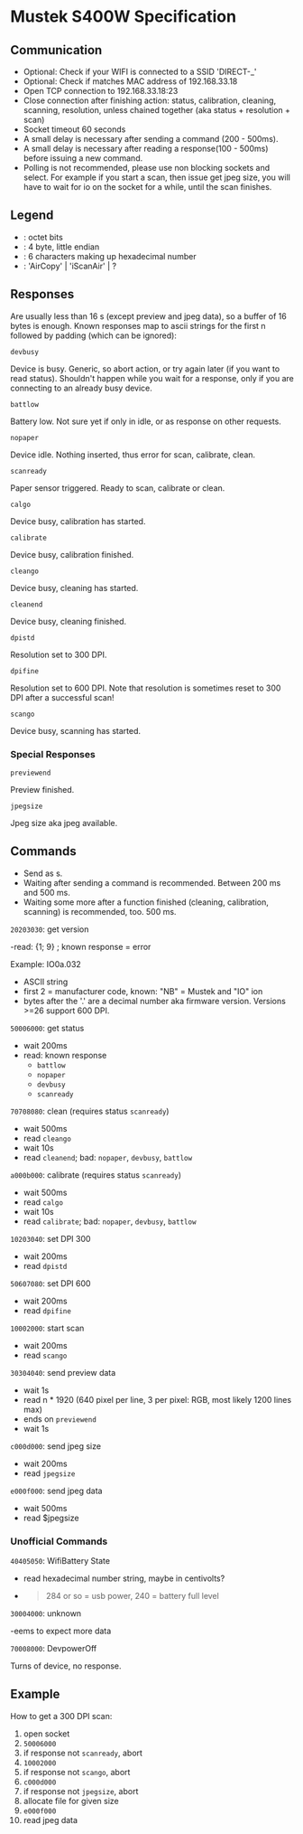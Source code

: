 # Mustek S400W Specification

## Communication

- Optional: Check if your WIFI is connected to a SSID 'DIRECT-<mac>_<model>'
- Optional: Check if <mac> matches MAC address of 192.168.33.18
- Open TCP connection to 192.168.33.18:23
- Close connection after finishing action: status, calibration, cleaning, scanning, resolution, unless chained together (aka status + resolution + scan)
- Socket timeout 60 seconds
- A small delay is necessary after sending a command (200 - 500ms).
- A small delay is necessary after reading a response(100 - 500ms) before issuing a new command.
- Polling is not recommended, please use non blocking sockets and select.
  For example if you start a scan, then issue get jpeg size, you will have to wait for
  io on the socket for a while, until the scan finishes.


## Legend
- <byte>: octet bits
- <number>: 4 byte, little endian
- <mac>: 6 characters making up hexadecimal number
- <model>: 'AirCopy' | 'iScanAir' | ?


## Responses

Are usually less than 16 <byte>s (except preview and jpeg data), so a buffer of 16 bytes is enough.
Known responses map to ascii strings for the first n <byte> followed by padding (which can be ignored):

`devbusy`

  Device is busy. Generic, so abort action, or try again later (if you want to read status).
  Shouldn't happen while you wait for a response, only if you are connecting to an already busy device.

`battlow`

  Battery low. Not sure yet if only in idle, or as response on other requests.

`nopaper`

  Device idle. Nothing inserted, thus error for scan, calibrate, clean.

`scanready`

  Paper sensor triggered. Ready to scan, calibrate or clean.

`calgo`

  Device busy, calibration has started.

`calibrate`

  Device busy, calibration finished.

`cleango`

  Device busy, cleaning has started.

`cleanend`

  Device busy, cleaning finished.

`dpistd`

  Resolution set to 300 DPI.

`dpifine`

  Resolution set to 600 DPI. Note that resolution is sometimes reset to 300 DPI after a successful scan!

`scango`

  Device busy, scanning has started.


### Special Responses

`previewend`

  Preview finished.

`jpegsize`

  Jpeg size aka jpeg available.


## Commands

- Send as <number>s.
- Waiting after sending a command is recommended. Between 200 ms and 500 ms.
- Waiting some more after a function finished (cleaning, calibration, scanning) is recommended, too. 500 ms.

`20203030`: get version

  -read: {1; 9} <byte>; known response = error

  Example: IO0a.032
  - ASCII string
  - first 2 <byte> = manufacturer code, known: "NB" = Mustek and "IO" ion
  - bytes after the '.' are a decimal number aka firmware version. Versions >=26 support 600 DPI.

`50006000`: get status

  - wait 200ms
  - read: known response
    - `battlow`
    - `nopaper`
    - `devbusy`
    - `scanready`

`70708080`: clean (requires status `scanready`)

  - wait 500ms
  - read `cleango`
  - wait 10s
  - read `cleanend`; bad: `nopaper`, `devbusy`, `battlow`

`a000b000`: calibrate (requires status `scanready`)

  - wait 500ms
  - read `calgo`
  - wait 10s
  - read `calibrate`; bad: `nopaper`, `devbusy`, `battlow`

`10203040`: set DPI 300

  - wait 200ms
  - read `dpistd`

`50607080`: set DPI 600

  - wait 200ms
  - read `dpifine`

`10002000`: start scan

  - wait 200ms
  - read `scango`

`30304040`: send preview data

  - wait 1s
  - read n * 1920 <byte> (640 pixel per line, 3 <byte> per pixel: RGB, most likely 1200 lines max)
  - ends on `previewend` <byte>
  - wait 1s

`c000d000`: send jpeg size

  - wait 200ms
  - read `jpegsize` <number>


`e000f000`: send jpeg data

  - wait 500ms
  - read $jpegsize <byte>

### Unofficial Commands

`40405050`: WifiBattery State

  - read hexadecimal number string, maybe in centivolts?
  - >284 or so = usb power, 240 = battery full level

`30004000`: unknown

  -eems to expect more data

`70008000`: DevpowerOff

   Turns of device, no response.


## Example

How to get a 300 DPI scan:

1. open socket
2. `50006000`
3. if response not `scanready`, abort
4. `10002000`
5. if response not `scango`, abort
6. `c000d000`
7. if response not `jpegsize`, abort
8. allocate file for given size
9. `e000f000`
10. read jpeg data
